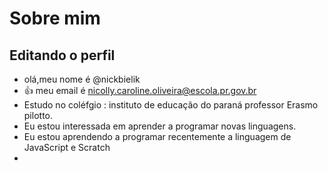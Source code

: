 # Sobre mim 

## Editando o perfil 

-  olá,meu nome é @nickbielik
-  :+1: meu email é nicolly.caroline.oliveira@escola.pr.gov.br
-  Estudo no coléfgio : instituto de educação do paraná  professor Erasmo pilotto.
- Eu estou interessada em aprender a programar novas linguagens.
- Eu estou aprendendo a programar recentemente  a linguagem de JavaScript e Scratch 
- 
